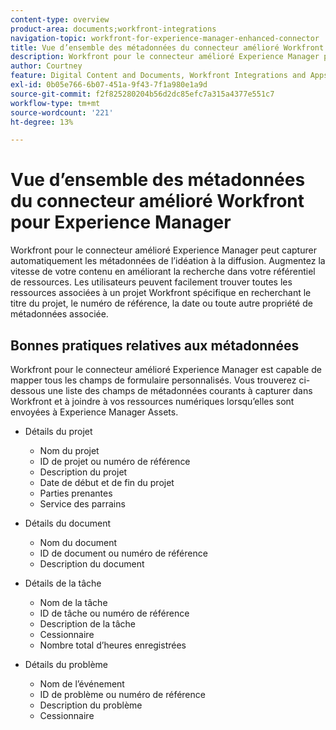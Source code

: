 ```yaml
---
content-type: overview
product-area: documents;workfront-integrations
navigation-topic: workfront-for-experience-manager-enhanced-connector
title: Vue d’ensemble des métadonnées du connecteur amélioré Workfront pour Experience Manager
description: Workfront pour le connecteur amélioré Experience Manager peut capturer automatiquement les métadonnées de l’idéation à la diffusion. Augmentez la vitesse de votre contenu en améliorant la recherche dans votre référentiel de ressources. Les utilisateurs peuvent facilement trouver toutes les ressources associées à un projet Workfront spécifique en recherchant le titre du projet, le numéro de référence, la date ou toute autre propriété de métadonnées associée.
author: Courtney
feature: Digital Content and Documents, Workfront Integrations and Apps
exl-id: 0b05e766-6b07-451a-9f43-7f1a980e1a9d
source-git-commit: f2f825280204b56d2dc85efc7a315a4377e551c7
workflow-type: tm+mt
source-wordcount: '221'
ht-degree: 13%

---
```


# Vue d’ensemble des métadonnées du connecteur amélioré Workfront pour Experience Manager

Workfront pour le connecteur amélioré Experience Manager peut capturer automatiquement les métadonnées de l’idéation à la diffusion. Augmentez la vitesse de votre contenu en améliorant la recherche dans votre référentiel de ressources. Les utilisateurs peuvent facilement trouver toutes les ressources associées à un projet Workfront spécifique en recherchant le titre du projet, le numéro de référence, la date ou toute autre propriété de métadonnées associée.

## Bonnes pratiques relatives aux métadonnées

Workfront pour le connecteur amélioré Experience Manager est capable de mapper tous les champs de formulaire personnalisés. Vous trouverez ci-dessous une liste des champs de métadonnées courants à capturer dans Workfront et à joindre à vos ressources numériques lorsqu’elles sont envoyées à Experience Manager Assets.

* Détails du projet

   * Nom du projet
   * ID de projet ou numéro de référence
   * Description du projet
   * Date de début et de fin du projet
   * Parties prenantes
   * Service des parrains

* Détails du document

   * Nom du document
   * ID de document ou numéro de référence
   * Description du document

* Détails de la tâche

   * Nom de la tâche
   * ID de tâche ou numéro de référence
   * Description de la tâche
   * Cessionnaire
   * Nombre total d’heures enregistrées

* Détails du problème

   * Nom de l’événement
   * ID de problème ou numéro de référence
   * Description du problème
   * Cessionnaire

